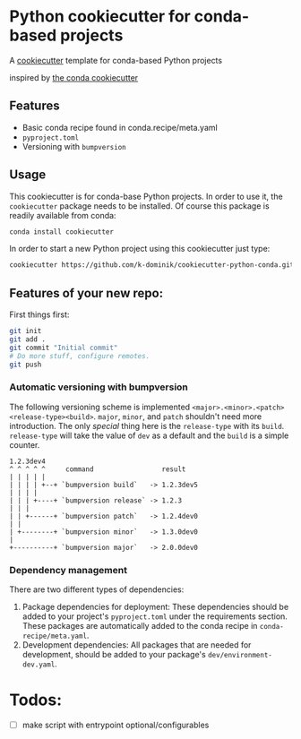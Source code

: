 # Python cookiecutter for conda-based projects

A [cookiecutter](https://www.github.com/audreyr/cookiecutter "cookiecutter") template for conda-based Python projects

inspired by [the conda cookiecutter](https://github.com/conda/cookiecutter-conda-python)

## Features

 - Basic conda recipe found in conda.recipe/meta.yaml
 - `pyproject.toml`
 - Versioning with `bumpversion`

## Usage

This cookiecutter is for conda-base Python projects. 
In order to use it, the `cookiecutter` package needs to be installed.
Of course this package is readily available from conda:

```bash
conda install cookiecutter
```

In order to start a new Python project using this cookiecutter just type:

```bash
cookiecutter https://github.com/k-dominik/cookiecutter-python-conda.git
```

## Features of your new repo:

First things first:

```bash
git init
git add .
git commit "Initial commit"
# Do more stuff, configure remotes.
git push
```

### Automatic versioning with bumpversion

The following versioning scheme is implemented `<major>.<minor>.<patch><release-type><build>`. `major`, `minor`, and `patch` shouldn't need more introduction.
The only _special_ thing here is the `release-type` with its `build`. `release-type` will take the value of `dev` as a default and the `build` is a simple counter.

```
1.2.3dev4
^ ^ ^ ^ ^     command                 result
| | | | |
| | | | +--+ `bumpversion build`   -> 1.2.3dev5
| | | |
| | | +----+ `bumpversion release` -> 1.2.3
| | |
| | +------+ `bumpversion patch`   -> 1.2.4dev0
| |
| +--------+ `bumpversion minor`   -> 1.3.0dev0
|
+----------+ `bumpversion major`   -> 2.0.0dev0

```

### Dependency management

There are two different types of dependencies:

1) Package dependencies for deployment: These dependencies should be added to your project's `pyproject.toml` under the requirements section. These packages are automatically added to the conda recipe in `conda-recipe/meta.yaml`. 
2) Development dependencies: All packages that are needed for development, should be added to your package's `dev/environment-dev.yaml`.


# Todos:

 - [ ] make script with entrypoint optional/configurables
 
